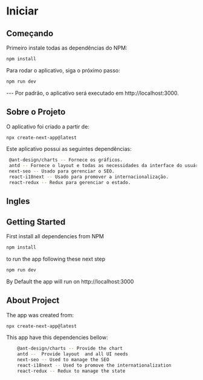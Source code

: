 
# Iniciar

## Começando

Primeiro instale todas as dependências do NPM:

```bash
npm install
```
Para rodar o aplicativo, siga o próximo passo:
```bash
npm run dev
```
--- Por padrão, o aplicativo será executado em http://localhost:3000.

## Sobre o Projeto

O aplicativo foi criado a partir de:
```bash
npx create-next-app@latest
```
Este aplicativo possui as seguintes dependências:

```bash
 @ant-design/charts -- Fornece os gráficos.
 antd -- Fornece o layout e todas as necessidades da interface do usuário.
 next-seo -- Usado para gerenciar o SEO.
 react-i18next -- Usado para promover a internacionalização.
 react-redux -- Redux para gerenciar o estado.
```

## Ingles
## Getting Started
First install all dependencies from NPM 
```bash
npm install
```
to run the app following these next step 

```bash
npm run dev
```

By Default the app will run on http://localhost:3000 

## About Project

The app was created from:
```bash
npx create-next-app@latest
```
This app have this dependencies bellow:
```bash
    @ant-design/charts -- Provide the chart 
    antd --  Provide layout  and all UI needs 
    next-seo -- Used to manage the SEO
    react-i18next -- Used to promove the internationalization
    react-redux -- Redux to manage the state
```
